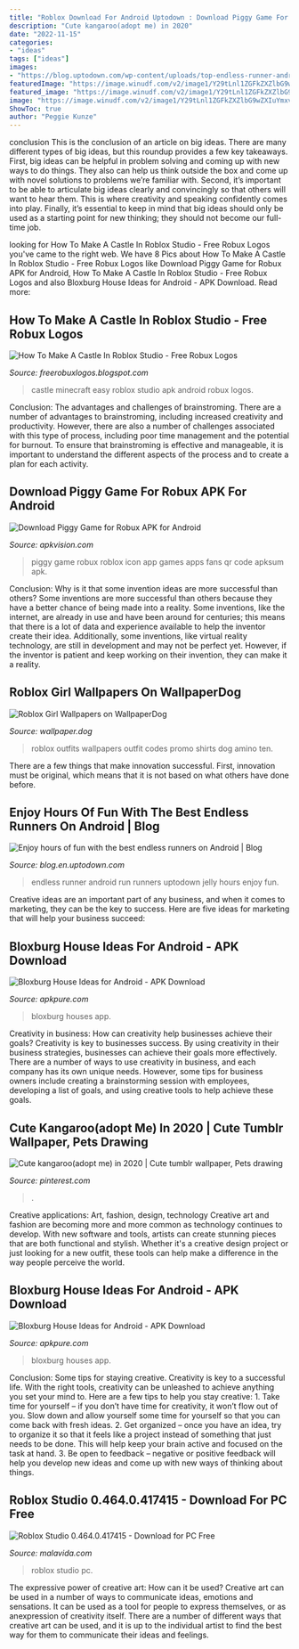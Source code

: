 ```yaml
---
title: "Roblox Download For Android Uptodown : Download Piggy Game For Robux Apk For Android"
description: "Cute kangaroo(adopt me) in 2020"
date: "2022-11-15"
categories:
- "ideas"
tags: ["ideas"]
images:
- "https://blog.uptodown.com/wp-content/uploads/top-endless-runner-android-featured.jpg"
featuredImage: "https://image.winudf.com/v2/image1/Y29tLnl1ZGFkZXZlbG9wZXIuYmxveGJ1cmdfc2NyZWVuXzNfMTU5NzIwNTk2NV8wMTg/screen-3.jpg?fakeurl=1&amp;type=.jpg"
featured_image: "https://image.winudf.com/v2/image1/Y29tLnl1ZGFkZXZlbG9wZXIuYmxveGJ1cmdfc2NyZWVuXzNfMTU5NzIwNTk2NV8wMTg/screen-3.jpg?fakeurl=1&amp;type=.jpg"
image: "https://image.winudf.com/v2/image1/Y29tLnl1ZGFkZXZlbG9wZXIuYmxveGJ1cmdfc2NyZWVuXzNfMTU5NzIwNTk2NV8wMTg/screen-3.jpg?h=355&amp;fakeurl=1&amp;type=.jpg"
ShowToc: true
author: "Peggie Kunze"
---
```



conclusion
This is the conclusion of an article on big ideas. 
There are many different types of big ideas, but this roundup provides a few key takeaways. First, big ideas can be helpful in problem solving and coming up with new ways to do things. They also can help us think outside the box and come up with novel solutions to problems we’re familiar with. 
 Second, it’s important to be able to articulate big ideas clearly and convincingly so that others will want to hear them. This is where creativity and speaking confidently comes into play. Finally, it’s essential to keep in mind that big ideas should only be used as a starting point for new thinking; they should not become our full-time job.

	

		
looking for How To Make A Castle In Roblox Studio - Free Robux Logos you've came to the right web. We have 8 Pics about How To Make A Castle In Roblox Studio - Free Robux Logos like Download Piggy Game for Robux APK for Android, How To Make A Castle In Roblox Studio - Free Robux Logos and also Bloxburg House Ideas for Android - APK Download. Read more:
		
    
## How To Make A Castle In Roblox Studio - Free Robux Logos

<img loading=lazy src="https://image.winudf.com/v2/image/Y29tLk1pbmVjcmFmdENhc3RsZUlkZWFzLm5pZGFhcHBzX3NjcmVlbl8yXzE1MTA4MDgwNzBfMDky/screen-2.jpg?fakeurl=1&amp;type=.jpg" onerror="this.onerror=null;this.src='https://tse3.mm.bing.net/th?id=OIP.StGUWInpDP_PixuiR51dzgHaEU&amp;pid=15.1';" alt="How To Make A Castle In Roblox Studio - Free Robux Logos">

_Source: freerobuxlogos.blogspot.com_

>castle minecraft easy roblox studio apk android robux logos. 

	

Conclusion: The advantages and challenges of brainstroming.
There are a number of advantages to brainstroming, including increased creativity and productivity. However, there are also a number of challenges associated with this type of process, including poor time management and the potential for burnout. To ensure that brainstroming is effective and manageable, it is important to understand the different aspects of the process and to create a plan for each activity.

    
## Download Piggy Game For Robux APK For Android

<img loading=lazy src="https://apkvision.com/wp-content/uploads/2020/09/unnamed-1-59.png" onerror="this.onerror=null;this.src='https://tse2.mm.bing.net/th?id=OIP.yjoTCKHlo-M42agWHVQC-QHaHa&amp;pid=15.1';" alt="Download Piggy Game for Robux APK for Android">

_Source: apkvision.com_

>piggy game robux roblox icon app games apps fans qr code apksum apk. 

	

Conclusion: Why is it that some invention ideas are more successful than others?
Some inventions are more successful than others because they have a better chance of being made into a reality. Some inventions, like the internet, are already in use and have been around for centuries; this means that there is a lot of data and experience available to help the inventor create their idea. Additionally, some inventions, like virtual reality technology, are still in development and may not be perfect yet. However, if the inventor is patient and keep working on their invention, they can make it a reality.

    
## Roblox Girl Wallpapers On WallpaperDog

<img loading=lazy src="https://wallpaper.dog/large/11009409.jpg" onerror="this.onerror=null;this.src='https://tse4.mm.bing.net/th?id=OIP.6enoKXCSUXTJSEWyvc65_AHaFj&amp;pid=15.1';" alt="Roblox Girl Wallpapers on WallpaperDog">

_Source: wallpaper.dog_

>roblox outfits wallpapers outfit codes promo shirts dog amino ten. 

	

There are a few things that make innovation successful. First, innovation must be original, which means that it is not based on what others have done before.

    
## Enjoy Hours Of Fun With The Best Endless Runners On Android | Blog

<img loading=lazy src="https://blog.uptodown.com/wp-content/uploads/top-endless-runner-android-featured.jpg" onerror="this.onerror=null;this.src='https://tse4.mm.bing.net/th?id=OIP.JKCuSHd7btMKt8QMVaKBZAHaE2&amp;pid=15.1';" alt="Enjoy hours of fun with the best endless runners on Android | Blog">

_Source: blog.en.uptodown.com_

>endless runner android run runners uptodown jelly hours enjoy fun. 

	

Creative ideas are an important part of any business, and when it comes to marketing, they can be the key to success. Here are five ideas for marketing that will help your business succeed: 

    
## Bloxburg House Ideas For Android - APK Download

<img loading=lazy src="https://image.winudf.com/v2/image1/Y29tLnl1ZGFkZXZlbG9wZXIuYmxveGJ1cmdfc2NyZWVuXzNfMTU5NzIwNTk2NV8wMTg/screen-3.jpg?fakeurl=1&amp;type=.jpg" onerror="this.onerror=null;this.src='https://tse1.mm.bing.net/th?id=OIP.xAgi3mfJlRqlM6m0OWoMMQHaFN&amp;pid=15.1';" alt="Bloxburg House Ideas for Android - APK Download">

_Source: apkpure.com_

>bloxburg houses app. 

	

Creativity in business: How can creativity help businesses achieve their goals?
Creativity is key to businesses success. By using creativity in their business strategies, businesses can achieve their goals more effectively. There are a number of ways to use creativity in business, and each company has its own unique needs. However, some tips for business owners include creating a brainstorming session with employees, developing a list of goals, and using creative tools to help achieve these goals.

    
## Cute Kangaroo(adopt Me) In 2020 | Cute Tumblr Wallpaper, Pets Drawing

<img loading=lazy src="https://i.pinimg.com/736x/26/ee/c9/26eec9afe42e083f4f341c18597f3697.jpg" onerror="this.onerror=null;this.src='https://tse2.mm.bing.net/th?id=OIP.gBtoccUFXCRHhRJcPSPVPwAAAA&amp;pid=15.1';" alt="Cute kangaroo(adopt me) in 2020 | Cute tumblr wallpaper, Pets drawing">

_Source: pinterest.com_

>. 

	

Creative applications: Art, fashion, design, technology
Creative art and fashion are becoming more and more common as technology continues to develop. With new software and tools, artists can create stunning pieces that are both functional and stylish. Whether it's a creative design project or just looking for a new outfit, these tools can help make a difference in the way people perceive the world.

    
## Bloxburg House Ideas For Android - APK Download

<img loading=lazy src="https://image.winudf.com/v2/image1/Y29tLnl1ZGFkZXZlbG9wZXIuYmxveGJ1cmdfc2NyZWVuXzNfMTU5NzIwNTk2NV8wMTg/screen-3.jpg?h=355&amp;fakeurl=1&amp;type=.jpg" onerror="this.onerror=null;this.src='https://tse4.mm.bing.net/th?id=OIP.SgAr7-iWntkmpLk3mmJoOwHaFN&amp;pid=15.1';" alt="Bloxburg House Ideas for Android - APK Download">

_Source: apkpure.com_

>bloxburg houses app. 

	

Conclusion: Some tips for staying creative.
Creativity is key to a successful life. With the right tools, creativity can be unleashed to achieve anything you set your mind to. Here are a few tips to help you stay creative: 1. Take time for yourself – if you don’t have time for creativity, it won’t flow out of you. Slow down and allow yourself some time for yourself so that you can come back with fresh ideas. 2. Get organized – once you have an idea, try to organize it so that it feels like a project instead of something that just needs to be done. This will help keep your brain active and focused on the task at hand. 3. Be open to feedback – negative or positive feedback will help you develop new ideas and come up with new ways of thinking about things.
    
## Roblox Studio 0.464.0.417415 - Download For PC Free

<img loading=lazy src="https://imag.malavida.com/mvimgbig/download-fs/roblox-studio-23812-5.jpg" onerror="this.onerror=null;this.src='https://tse4.mm.bing.net/th?id=OIP._K8OKMWRVol1CEaNV1dqGAHaFE&amp;pid=15.1';" alt="Roblox Studio 0.464.0.417415 - Download for PC Free">

_Source: malavida.com_

>roblox studio pc. 

	

The expressive power of creative art: How can it be used?
Creative art can be used in a number of ways to communicate ideas, emotions and sensations. It can be used as a tool for people to express themselves, or as anexpression of creativity itself. There are a number of different ways that creative art can be used, and it is up to the individual artist to find the best way for them to communicate their ideas and feelings.

